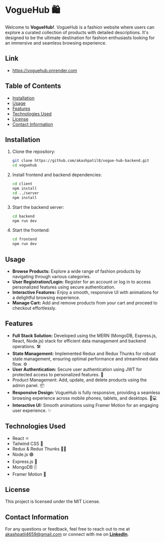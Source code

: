 # VogueHub 🛍️

Welcome to **VogueHub!**. VogueHub is a fashion website where users can explore a curated collection of products with detailed descriptions. It's designed to be the ultimate destination for fashion enthusiasts looking for an immersive and seamless browsing experience.

## Link

- https://voguehub.onrender.com

## Table of Contents

- [Installation](#installation)
- [Usage](#usage)
- [Features](#features)
- [Technologies Used](#technologies-used)
- [License](#license)
- [Contact Information](#contact-information)

## Installation

1. Clone the repository:
   ```bash
   git clone https://github.com/akashpatil8/vogue-hub-backend.git
   cd voguehub
   ```
2. Install frontend and backend dependencies:
   ```bash
   cd client
   npm install
   cd ../server
   npm install
   ```
3. Start the backend server:
   ```bash
   cd backend
   npm run dev
   ```
4. Start the frontend:
   ```bash
   cd frontend
   npm run dev
   ```

## Usage

- **Browse Products:** Explore a wide range of fashion products by navigating through various categories.
- **User Registration/Login:** Register for an account or log in to access personalized features using secure authentication.
- **Interactive Features:** Enjoy a smooth, responsive UI with animations for a delightful browsing experience.
- **Manage Cart:** Add and remove products from your cart and proceed to checkout effortlessly.

## Features

- **Full Stack Solution:** Developed using the MERN (MongoDB, Express.js, React, Node.js) stack for efficient data management and backend operations. 🛠️
- **State Management:** Implemented Redux and Redux Thunks for robust state management, ensuring optimal performance and streamlined data flow. ⚙️
- **User Authentication:** Secure user authentication using JWT for protected access to personalized features. 🔐
- Product Management: Add, update, and delete products using the admin panel. 📦
- **Responsive Design:** VogueHub is fully responsive, providing a seamless browsing experience across mobile phones, tablets, and desktops. 📱💻
- **Interactive UI:** Smooth animations using Framer Motion for an engaging user experience. ✨

## Technologies Used

- React ⚛️
- Tailwind CSS 🎨
- Redux & Redux Thunks 🧑‍💻
- Node.js 🟢
- Express.js 🚀
- MongoDB 🗄️
- Framer Motion 🎥

## License

This project is licensed under the MIT License.

## Contact Information

For any questions or feedback, feel free to reach out to me at [akashpatil4659@gmail.com](mailto:akashpatil4659@gmail.com) or connect with me on [**LinkedIn**](https://www.linkedin.com/in/akashpatil8).
